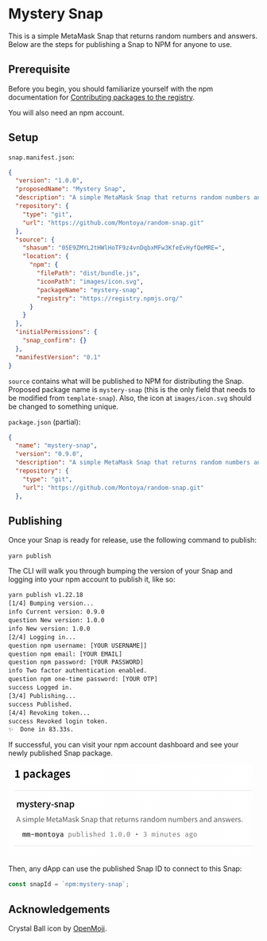 # Mystery Snap

This is a simple MetaMask Snap that returns random numbers and answers. Below are the steps for publishing a Snap to NPM for anyone to use.

## Prerequisite

Before you begin, you should familiarize yourself with the npm documentation for [Contributing packages to the registry](https://docs.npmjs.com/packages-and-modules/contributing-packages-to-the-registry).

You will also need an npm account. 

## Setup

`snap.manifest.json`: 

```JSON
{
  "version": "1.0.0",
  "proposedName": "Mystery Snap",
  "description": "A simple MetaMask Snap that returns random numbers and answers.",
  "repository": {
    "type": "git",
    "url": "https://github.com/Montoya/random-snap.git"
  },
  "source": {
    "shasum": "05E9ZMYL2tHWlHoTF9z4vnDqbxMFw3KfeEvHyfQeMRE=",
    "location": {
      "npm": {
        "filePath": "dist/bundle.js",
        "iconPath": "images/icon.svg",
        "packageName": "mystery-snap",
        "registry": "https://registry.npmjs.org/"
      }
    }
  },
  "initialPermissions": {
    "snap_confirm": {}
  },
  "manifestVersion": "0.1"
}
```

`source` contains what will be published to NPM for distributing the Snap. Proposed package name is `mystery-snap` (this is the only field that needs to be modified from `template-snap`). Also, the icon at `images/icon.svg` should be changed to something unique.

`package.json` (partial): 

```JSON
{
  "name": "mystery-snap",
  "version": "0.9.0",
  "description": "A simple MetaMask Snap that returns random numbers and answers.",
  "repository": {
    "type": "git",
    "url": "https://github.com/Montoya/random-snap.git"
  },
```

## Publishing

Once your Snap is ready for release, use the following command to publish: 

`yarn publish`

The CLI will walk you through bumping the version of your Snap and logging into your npm account to publish it, like so: 

```Bash
yarn publish v1.22.18
[1/4] Bumping version...
info Current version: 0.9.0
question New version: 1.0.0
info New version: 1.0.0
[2/4] Logging in...
question npm username: [YOUR USERNAME]]
question npm email: [YOUR EMAIL]
question npm password: [YOUR PASSWORD]
info Two factor authentication enabled.
question npm one-time password: [YOUR OTP]
success Logged in.
[3/4] Publishing...
success Published.
[4/4] Revoking token...
success Revoked login token.
✨  Done in 83.33s.
```

If successful, you can visit your npm account dashboard and see your newly published Snap package.

<img src="tutorial-assets/tutorial-publish.png" width="492" height="184" alt="Published Snap">

Then, any dApp can use the published Snap ID to connect to this Snap: 

```JavaScript
const snapId = `npm:mystery-snap`;
```

## Acknowledgements

Crystal Ball icon by [OpenMoji](https://openmoji.org/).